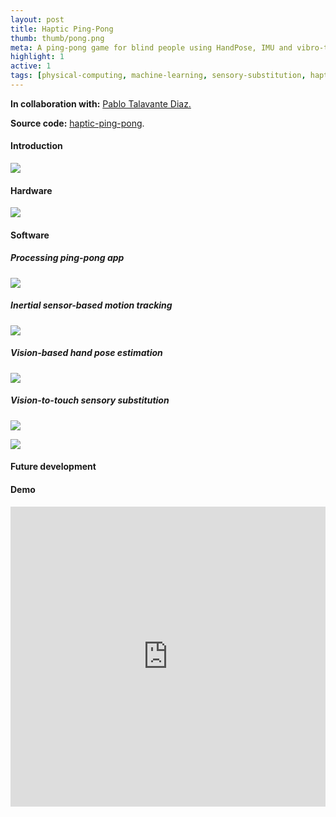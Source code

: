 ```yaml
---
layout: post
title: Haptic Ping-Pong 
thumb: thumb/pong.png
meta: A ping-pong game for blind people using HandPose, IMU and vibro-tactile feedback.   
highlight: 1
active: 1
tags: [physical-computing, machine-learning, sensory-substitution, haptic-feedback, computer-vision,  pose-estimation, processing, arduino, electromagnetic-actuator, inertial-sensor, sensor-calibration, motor-driver]
---
```

<p><strong>In collaboration with:</strong> <a href="https://github.com/pablotalavante">Pablo Talavante Diaz.</a></p>
<p><strong>Source code:</strong> <a href="https://github.com/tuengominh/haptic-ping-pong">haptic-ping-pong</a>.</p>

<h4>Introduction</h4>
<img src="{{site.baseurl}}/assets/img/code/pong/pong-1.png" class="img-fluid w-100"/>
<p></p>

<h4>Hardware</h4>
<img src="{{site.baseurl}}/assets/img/code/pong/pong-3.png" class="img-fluid w-100"/>
<p></p>

<h4>Software</h4>
<h5>Processing ping-pong app</h5>
<img src="{{site.baseurl}}/assets/img/code/pong/pong-2.png" class="img-fluid w-100"/>
<p></p>

<h5>Inertial sensor-based motion tracking</h5>
<img src="{{site.baseurl}}/assets/img/code/pong/pong-4.png" class="img-fluid w-100"/>
<p></p>

<h5>Vision-based hand pose estimation</h5>
<img src="{{site.baseurl}}/assets/img/code/pong/pong-5.png" class="img-fluid w-100"/>
<p></p>

<h5>Vision-to-touch sensory substitution</h5>
<img src="{{site.baseurl}}/assets/img/code/pong/pong-6.png" class="img-fluid w-100"/>
<p></p>
<img src="{{site.baseurl}}/assets/img/code/pong/pong-7.png" class="img-fluid w-100"/>
<p></p>

<h4>Future development</h4>
<p></p>

<h4>Demo</h4>
<p></p>
<div class="text-center">
<iframe width="100%" height = "480" src="https://www.youtube.com/embed/SQLM95XENuI" frameborder="0" allow="accelerometer; autoplay; encrypted-media; gyroscope; picture-in-picture" allowfullscreen></iframe>
</div>
<p></p>

